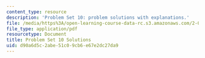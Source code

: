 ```yaml
---
content_type: resource
description: 'Problem Set 10: problem solutions with explanations.'
file: /media/https%3A/open-learning-course-data-rc.s3.amazonaws.com/2-003sc-engineering-dynamics-fall-2011/d90a6d5c2abe51c09cb6e67e2dc27da9_MIT2_003SCF11_pset10Sol.pdf
file_type: application/pdf
resourcetype: Document
title: Problem Set 10 Solutions
uid: d90a6d5c-2abe-51c0-9cb6-e67e2dc27da9
---
```

